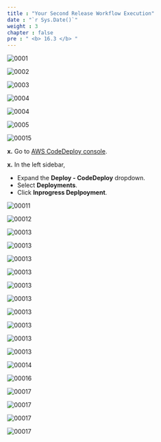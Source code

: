 ```yaml
---
title : "Your Second Release Workflow Execution"
date : "`r Sys.Date()`"
weight : 3
chapter : false
pre : " <b> 16.3 </b> "
---
```


![0001](/images/16/2/0001.svg?featherlight=false&width=100pc)

![0002](/images/16/3/0001.svg?featherlight=false&width=100pc)

![0003](/images/16/2/0003.svg?featherlight=false&width=100pc)

![0004](/images/16/3/0002.svg?featherlight=false&width=100pc)

![0004](/images/16/3/0003.svg?featherlight=false&width=100pc)

![0005](/images/16/3/0004.svg?featherlight=false&width=100pc)

![00015](/images/16/3/00017.svg?featherlight=false&width=100pc)


**x.** Go to [AWS CodeDeploy console](https://console.aws.amazon.com/codedeploy/).

**x.** In the left sidebar,

- Expand the **Deploy - CodeDeploy** dropdown.
- Select **Deployments**.
- Click **Inprogress Deplpoyment**.

![00011](/images/16/3/0005.svg?featherlight=false&width=100pc)

![00012](/images/16/3/0006.svg?featherlight=false&width=100pc)

![00013](/images/16/3/0007.svg?featherlight=false&width=100pc)

![00013](/images/16/3/0008.svg?featherlight=false&width=100pc)

![00013](/images/16/3/0009.svg?featherlight=false&width=100pc)

![00013](/images/16/3/00010.svg?featherlight=false&width=100pc)

![00013](/images/16/3/00011.svg?featherlight=false&width=100pc)

![00013](/images/9/2/0004.svg?featherlight=false&width=100pc)

![00013](/images/16/3/00012.svg?featherlight=false&width=100pc)

![00013](/images/16/3/00013.svg?featherlight=false&width=100pc)

![00013](/images/16/3/00014.svg?featherlight=false&width=100pc)

![00013](/images/16/3/00015.svg?featherlight=false&width=30pc)

![00014](/images/16/3/00016.svg?featherlight=false&width=100pc)

![00016](/images/16/3/00018.svg?featherlight=false&width=100pc)

![00017](/images/16/3/00019.svg?featherlight=false&width=100pc)

![00017](/images/16/3/00020.svg?featherlight=false&width=100pc)

![00017](/images/16/3/00021.svg?featherlight=false&width=100pc)

![00017](/images/16/3/00022.svg?featherlight=false&width=100pc)

